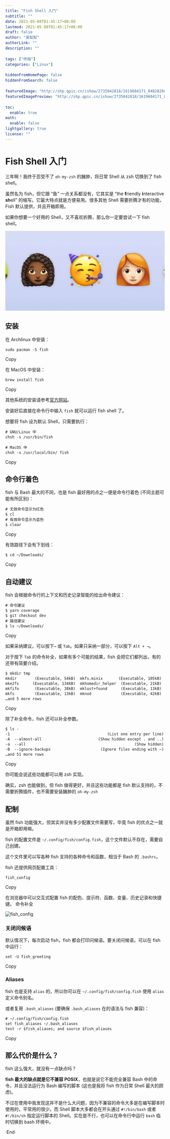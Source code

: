 ```yaml
---
title: "Fish Shell 入门"
subtitle: ""
date: 2021-05-08T01:45:17+08:00
lastmod: 2021-05-08T01:45:17+08:00
draft: false
author: "英梨梨"
authorLink: ""
description: ""

tags: ["终端"]
categories: ["Linux"]

hiddenFromHomePage: false
hiddenFromSearch: false

featuredImage: "http://shp.qpic.cn/ishow/2735042818/1619604171_84828260_25670_sProdImgNo_2.jpg/0"
featuredImagePreview: "http://shp.qpic.cn/ishow/2735042818/1619604171_84828260_25670_sProdImgNo_2.jpg/0"

toc:
  enable: true
math:
  enable: false
lightgallery: true
license: ""
---
```


<!--more-->

# Fish Shell 入门

三年啊！我终于忍受不了 `oh-my-zsh` 的臃肿，将日常 Shell 从 zsh 切换到了 fish shell。

虽然名为 fish，但它跟 “鱼” 一点关系都没有，它其实是 “the **f**riendly **i**nteractive **sh**ell” 的缩写。它最大特点就是方便易用。很多其他 Shell 需要折腾才有的功能，Fish 默认提供，并且开箱即用。

如果你想要一个好用的 Shell，又不喜欢折腾，那么你一定要尝试一下 fish shell。

![fish shell](fish_shell.jpg "测试哦")

## 安装

在 Archlinux 中安装：

```plaintext
sudo pacman -S fish
```

Copy

在 MacOS 中安装：

```plaintext
brew install fish
```

Copy

其他系统的安装请参考[官方网站](http://fishshell.com/#platform_tabs)。

安装好后直接在命令行中输入 `fish` 就可以运行 fish shell 了。

想要将 fish 设为默认 Shell，只需要执行：

```plaintext
# GNU/Linux 中
chsh -s /usr/bin/fish

# MacOS 中
chsh -s /usr/local/bin/ fish
```

Copy

## 命令行着色

fish 与 Bash 最大的不同，也是 fish 最好用的点之一便是命令行着色 (不同主题可能有所区别)：

```plaintext
# 无效命令显示为红色
$ cl
# 有效命令显示为蓝色
$ clear
```

Copy

有效路径下会有下划线：

```plaintext
$ cd ~/Downloads/
```

Copy

## 自动建议

fish 会根据命令行的上下文和历史记录智能的给出命令建议：

```plaintext
# 命令建议
$ yarn coverage
$ git checkout dev
# 路径建议
$ ls ~/Downloads/
```

Copy

如果采纳建议，可以按下`→` 或 `Tab`。如果只采纳一部分，可以按下 `Alt + →`。

对于按下 `Tab` 的命令补全，如果有多个可能的结果，fish 会把它们都列出，有的还带有简要介绍。

```plaintext
$ mkdir tmp
mkdir        (Executable, 54kB)  mkfs.minix       (Executable, 105kB)
mke2fs      (Executable, 134kB)  mkhomedir_helper  (Executable, 21kB)
mkfifo       (Executable, 38kB)  mklost+found      (Executable, 13kB)
mkfs         (Executable, 13kB)  mknod             (Executable, 42kB)
…and 5 more rows
```

Copy

除了补全命令，fish 还可以补全参数。

```plaintext
$ ls -
-1                                           (List one entry per line)
-A  --almost-all                         (Show hidden except . and ..)
-a  --all                                                (Show hidden)
-B  --ignore-backups                      (Ignore files ending with ~)
…and 51 more rows
```

Copy

你可能会说这些功能都可以用 zsh 实现。

确实，zsh 也能做到，但 fish 做得更好，并且这些功能都是 fish 默认支持的，不需要折腾插件，也不需要安装臃肿的 `oh-my-zsh`

## 配制

虽然 fish 功能强大，但其实并没有多少配置文件需要写，毕竟 fish 的优点之一就是开箱即用嘛。

fish 的配置文件是 `~/.config/fish/config.fish`，这个文件默认不存在，需要自己创建。

这个文件里可以写各种 fish 支持的各种命令和函数，相当于 Bash 的 `.bashrc`。

fish 还提供网页配置工具：

```plaintext
fish_config
```

Copy

在浏览器中可以交互式配置 fish 的配色、提示符、函数、变量、历史记录和快捷键。 命令补全

![fish_config](new-page.assets/fish_config.png)

### 关闭问候语

默认情况下，每次启动 fish，fish 都会打印问候语。要关闭问候语，可以在 fish 中运行：

```plaintext
set -U fish_greeting
```

Copy

### Aliases

fish 也是支持 `alias` 的，所以你可以在 `~/.config/fish/config.fish` 使用 `alias` 定义命令别名。

或者复用 `.bash_aliases` (要确保 `.bash_aliases` 在的语法与 fish 兼容)：

```fish
# ~/.config/fish/config.fish
set fish_aliases ~/.bash_aliases
test -r $fish_aliases; and source $fish_aliases
```

Copy

## 那么代价是什么？

fish 这么强大，就没有一点缺点吗？

**fish 最大的缺点就是它不兼容 POSIX**，也就是说它不能完全兼容 Bash 中的命令，并且没法运行为 Bash 编写的脚本 (这也是我将 fish 作为日常 Shell 最大的顾虑)。

不过在使用中我发现这并不是什么大问题，因为不兼容的命令大多是在编写脚本时使用的，平常用的很少。而 Shell 脚本大多都会在开头通过 `#!/bin/bash` 或者 `#!/bin/sh` 指定运行脚本的 Shell。实在是不行，也可以在命令行中运行 `bash` 临时切换到 bash 环境中。



·End·